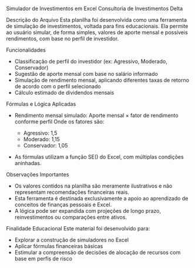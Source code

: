 Simulador de Investimentos em Excel
Consultoria de Investimentos Delta

Descrição do Arquivo
Esta planilha foi desenvolvida como uma ferramenta de simulação de investimentos, voltada para fins educacionais.
Ela permite ao usuário simular, de forma simples, valores de aporte mensal e possíveis rendimentos, com base no perfil de investidor.

Funcionalidades
- Classificação de perfil do investidor (ex: Agressivo, Moderado, Conservador)
- Sugestão de aporte mensal com base no salário informado
- Simulação de rendimento mensal, aplicando diferentes taxas de retorno de acordo com o perfil selecionado
- Cálculo estimado de dividendos mensais

Fórmulas e Lógica Aplicadas
- Rendimento mensal simulado:
  Aporte mensal × fator de rendimento conforme perfil
  Onde os fatores são:
    - Agressivo: 1,5
    - Moderado: 1,15
    - Conservador: 1,05

- As fórmulas utilizam a função SE() do Excel, com múltiplas condições aninhadas.

Observações Importantes
- Os valores contidos na planilha são meramente ilustrativos e não representam recomendações financeiras reais.
- Esta ferramenta é destinada exclusivamente a apoio ao aprendizado de conceitos de finanças pessoais e Excel.
- A lógica pode ser expandida com projeções de longo prazo, reinvestimentos ou comparações entre ativos.

Finalidade Educacional
Este material foi desenvolvido para:
- Explorar a construção de simuladores no Excel
- Aplicar fórmulas financeiras básicas
- Estimular a compreensão de decisões de alocação de recursos com base em perfis de risco
